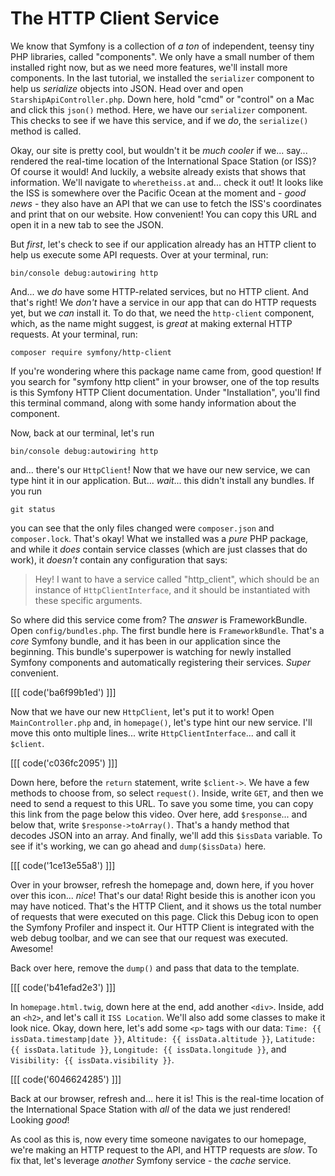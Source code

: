 # The HTTP Client Service

We know that Symfony is a collection of *a ton* of independent, teensy tiny PHP
libraries, called "components". We only have a small number of them installed
right now, but as we need more features, we'll install more components.
In the last tutorial, we installed the `serializer` component to help us *serialize*
objects into JSON. Head over and open `StarshipApiController.php`.
Down here, hold "cmd" or "control" on a Mac and click this `json()` method. Here, we have
our `serializer` component. This checks to see if we have this service, and if
we *do*, the `serialize()` method is called.

Okay, our site is pretty cool, but wouldn't it be *much cooler* if we... say...
rendered the real-time location of the International Space Station (or ISS)? 
Of course it would! And luckily, a website already exists that shows that
information. We'll navigate to `wheretheiss.at` and... check it out! It looks
like the ISS is somewhere over the Pacific Ocean at the moment and - *good
news* - they also have an API that we can use to fetch the ISS's coordinates and
print that on our website. How convenient! You can copy this URL and open it in
a new tab to see the JSON.

But *first*, let's check to see if our application already has an HTTP client to
help us execute some API requests. Over at your terminal, run:

```terminal
bin/console debug:autowiring http
```

And... we *do* have some HTTP-related services, but no HTTP client. And that's
right! We *don't* have a service in our app that can do HTTP requests yet, but
we *can* install it. To do that, we need the `http-client` component, which, as
the name might suggest, is *great* at making external HTTP requests. At your
terminal, run:

```terminal
composer require symfony/http-client
```

If you're wondering where this package name came from, good question! If you
search for "symfony http client" in your browser, one of the top results is this
Symfony HTTP Client documentation. Under "Installation", you'll find this
terminal command, along with some handy information about the component.

Now, back at our terminal, let's run

```terminal
bin/console debug:autowiring http
```

and... there's our `HttpClient`! Now that we have our new service, we can type
hint it in our application. But... *wait*... this didn't install any bundles.
If you run

```terminal
git status
```

you can see that the only files changed were `composer.json`
and `composer.lock`. That's okay! What we installed was a *pure* PHP package,
and while it *does* contain service classes (which are just classes that do
work), it *doesn't* contain any configuration that says:

> Hey! I want to have a service called "http_client",
> which should be an instance of `HttpClientInterface`,
> and it should be instantiated with these specific
> arguments.

So where did this service come from? The *answer* is FrameworkBundle.
Open `config/bundles.php`. The first bundle here is `FrameworkBundle`.
That's a *core* Symfony bundle, and it has been in our application since the
beginning. This bundle's superpower is watching for newly installed Symfony
components and automatically registering their services. *Super* convenient.

[[[ code('ba6f99b1ed') ]]]

Now that we have our new `HttpClient`, let's put it to work!
Open `MainController.php` and, in `homepage()`, let's type hint our new service.
I'll move this onto multiple lines... write `HttpClientInterface`... and call
it `$client`. 

[[[ code('c036fc2095') ]]]

Down here, before the `return` statement, write `$client->`. We have a few methods to choose from, 
so select `request()`. Inside, write `GET`, and then we need to send a request to this URL. 
To save you some time, you can copy this link from the page below this video. 
Over here, add `$response`... and below that, write `$response->toArray()`. 
That's a handy method that decodes JSON into an array. And finally, we'll add this `$issData` variable. 
To see if it's working, we can go ahead and `dump($issData)` here.

[[[ code('1ce13e55a8') ]]]

Over in your browser, refresh the homepage and, down here, if you hover over
this icon... *nice*! That's our data! Right beside this is another icon you may
have noticed. That's the HTTP Client, and it shows us the total number of
requests that were executed on this page. Click this Debug icon to open the
Symfony Profiler and inspect it. Our HTTP Client is integrated with the web
debug toolbar, and we can see that our request was executed. Awesome!

Back over here, remove the `dump()` and pass that data to the template.

[[[ code('b41efad2e3') ]]]

In `homepage.html.twig`, down here at the end, add another `<div>`. Inside, add
an `<h2>`, and let's call it `ISS Location`. We'll also add some classes to make
it look nice. Okay, down here, let's add some `<p>` tags with our
data: `Time: {{ issData.timestamp|date }}`, `Altitude: {{ issData.altitude }}`, 
`Latitude: {{ issData.latitude }}`, `Longitude: {{ issData.longitude }}`,
and `Visibility: {{ issData.visibility }}`. 

[[[ code('6046624285') ]]]

Back at our browser, refresh and... here it is! This is the real-time location
of the International Space Station with *all* of the data we just rendered! Looking *good*!

As cool as this is, now every time someone navigates to our homepage, we're
making an HTTP request to the API, and HTTP requests are *slow*. To fix that,
let's leverage *another* Symfony service - the *cache* service.


